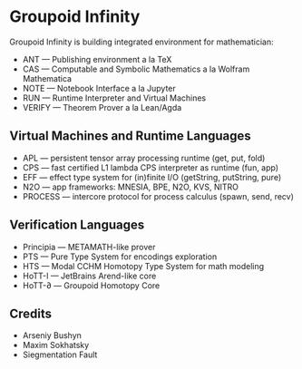 # Groupoid Infinity

Groupoid Infinity is building integrated environment for mathematician:

* ANT — Publishing environment a la ТеХ
* CAS — Computable and Symbolic Mathematics a la Wolfram Mathematica
* NOTE — Notebook Interface a la Jupyter
* RUN — Runtime Interpreter and Virtual Machines
* VERIFY — Theorem Prover a la Lean/Agda

## Virtual Machines and Runtime Languages

* APL — persistent tensor array processing runtime (get, put, fold)
* CPS — fast certified L1 lambda CPS interpreter as runtime (fun, app)
* EFF — effect type system for (in)finite I/O (getString, putString, pure)
* N2O — app frameworks: MNESIA, BPE, N2O, KVS, NITRO
* PROCESS — intercore protocol for process calculus (spawn, send, recv)

## Verification Languages

* Principia — METAMATH-like prover
* PTS — Pure Type System for encodings exploration
* HTS — Modal CCHM Homotopy Type System for math modeling
* HoTT-I — JetBrains Arend-like core
* HoTT-∂ — Groupoid Homotopy Core

## Credits

* Arseniy Bushyn
* Maxim Sokhatsky
* Siegmentation Fault
